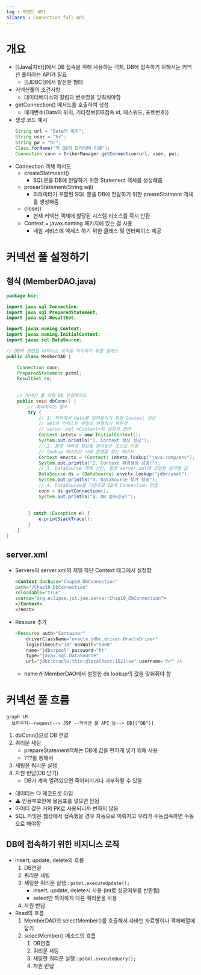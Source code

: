 ```yaml
---
tag : 백엔드 API
aliases : Connection full API
---
```

# 개요
- [[Java|자바]]에서 DB 접속을 위해 사용하는 객체, DB에 접속하기 위해서는 커넥션 풀이라는 API가 필요
	- [[JDBC]]에서 발전한 형태
- 커넥션풀의 조건사항
	- 데이터베이스의 칼럼과 변수명을 맞춰줘야함
- getConnection() 메서드를 호출하여 생성
	- 매개변수(Data의 위치, 기타정보(DB접속 id, 패스워드, 포트번호))
- 생성 코드 예시
	```java
	String url = "Date의 위치";
	String user = "hr";
	String pw = "hr";
	Class.forName("각 DB의 드라이버 이름");
	Connection conn = DriberManager.getConnection(url, user, pw);
	```
- Connection 객체 메서드 
	- createStatmeant()
		- SQL문을 DB에 전달하기 위한 Statement 객체를 생성해줌
	- proearStatement(String sql)
		- 파라미터가 포함된 SQL 문을 DB에 전달하기 위한 preareStatment 객체를 생성해줌
	- close()
		- 현재 커넥션 객체에 할당된 시스템 리소스를 즉시 반환
	- Context = javax.naming 패키지에 있는 걸 사용
		- 네임 서비스에 액세스 하기 위한 클래스 및 인터페이스 제공


# 커넥션 풀 설정하기
## 형식 (MemberDAO.java)
```java
package biz;

import java.sql.Connection;
import java.sql.PreparedStatement;
import java.sql.ResultSet;

import javax.naming.Context;
import javax.naming.InitialContext;
import javax.sql.DataSource;

// DB와 관련된 비지니스 로직을 처리하기 위한 클래스
public class MemberDAO {

	Connection conn;
	PreparedStatement pstml;
	ResultSet rs;
	
	
	// 커넥션 풀 이용 DB 연결메서드
	public void dbConn() {
		// 예외처리는 필수
		try {
			// 1. 외부에서 data를 읽어들이기 위한 Context 생성
			// xml의 컨텍스트 파일과 연결하기 위한것
			// server.xml <Context>의 설정과 관련
			Context intetx = new InitialContext();
			System.out.println("1. Context 생성 성공");
			// 2. 톰켓 서버에 정보를 담아놓은 곳으로 이동
			// lookup 메소드는 사용 환경을 찾는 메소드
			Context envctx = (Context) intetx.lookup("java:comp/env"); // 가장 잘 막힘
			System.out.println("2. Context 환경생성 성공!");
			// 3. DataSource 객체 선언, 톰켓 server.xml에 코딩한 문자열 값
			DataSource ds = (DataSource) envctx.lookup("jdbc/pool");
			System.out.println("3. DataSource 찾기 성공");
			// 4. DataSource를 기준으로 DB에 Connection 연결
			conn = ds.getConnection();
			System.out.println("4. DB 접속성공!");
			
			
		} catch (Exception e) {
			e.printStackTrace();
		}
	}
}

```


## server.xml
- Servers의 server.xml의 제일 하단 Context 태그에서 설정함
	```xml
	<Context docBase="Chap10_DbConnection" 
	path="/Chap10_DbConnection" 
	reloadable="true"
	source="org.eclipse.jst.jee.server:Chap10_DbConnection">
	</Context>
	</Host>
	```
- Resoure 추가
	```java
	<Resource auth="Container" 
	    driverClassName="oracle.jdbc.driver.OracleDriver"
	    loginTimeout="10" maxWait="5000" 
	    name="jdbc/pool" password="hr"
	    type="javax.sql.DataSource"
	    url="jdbc:oracle:thin:@localhost:1521:xe" username="hr" />
	```
	- name과 MemberDAO에서 설정한 ds lookup의 값을 맞춰줘야 함

# 커넥션 풀 흐름
```mermaid
graph LR
  브라우저--request--> JSP --커넥션 풀 API 등--> DB[("DB")]
```
1. dbConn()으로 DB 연결
2. 쿼리문 세팅
	- prepareStatement객체는 DB에 값을 편하게 넣기 위해 사용
	- ???를 통해서
3. 세팅한 쿼리문 실행
4. 자원 반납(DB 닫기)
	- DB가 계속 열려있으면 죽어버리거나 과부화될 수 있음


- 데이터는 다 레코드셋 타입
- ⚠️ 인용부호안에 물음표를 넣으면 안됨
- 아이디 값은 거의 PK로 사용되니까 변하지 않음
- SQL 커밋은 웹상에서 접속했을 경우 자동으로 이뤄지고 우리가 수동접속하면 수동으로 해야함

## DB에 접속하기 위한 비지니스 로직
- insert, update, delete의 흐름
	1. DB연결
	2. 쿼리문 세팅
	3. 세팅한 쿼리문 실행 : `pstml.executeUpdate();`
		- insert, update, delete시 사용 (int로 성공여부를 반환됨)
		- select만 특이하게 다른 쿼리문을 사용
	4. 자원 반납
- Read의 흐름
	1. MemberDAO의 selectMember()를 호출해서 자바빈 자료형이나 객체배열에 담기
	2. selectMember() 메소드의 흐름
		1. DB연결
		2. 쿼리문 세팅
		3. 세팅한 쿼리문 실행 : `pstml.executeQuery();`
		4. 자원 반납

